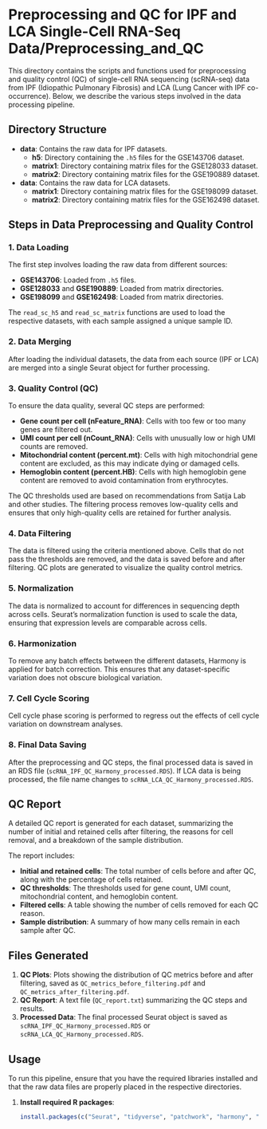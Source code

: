 # Preprocessing and QC for IPF and LCA Single-Cell RNA-Seq Data/Preprocessing_and_QC

This directory contains the scripts and functions used for preprocessing and quality control (QC) of single-cell RNA sequencing (scRNA-seq) data from IPF (Idiopathic Pulmonary Fibrosis) and LCA (Lung Cancer with IPF co-occurrence). Below, we describe the various steps involved in the data processing pipeline.

## Directory Structure

- **data**: Contains the raw data for IPF datasets.
  - **h5**: Directory containing the `.h5` files for the GSE143706 dataset.
  - **matrix1**: Directory containing matrix files for the GSE128033 dataset.
  - **matrix2**: Directory containing matrix files for the GSE190889 dataset.
- **data**: Contains the raw data for LCA datasets.
  - **matrix1**: Directory containing matrix files for the GSE198099 dataset.
  - **matrix2**: Directory containing matrix files for the GSE162498 dataset.
 
## Steps in Data Preprocessing and Quality Control

### 1. **Data Loading**
The first step involves loading the raw data from different sources:
- **GSE143706**: Loaded from `.h5` files.
- **GSE128033** and **GSE190889**: Loaded from matrix directories.
- **GSE198099** and **GSE162498**: Loaded from matrix directories.

The `read_sc_h5` and `read_sc_matrix` functions are used to load the respective datasets, with each sample assigned a unique sample ID.

### 2. **Data Merging**
After loading the individual datasets, the data from each source (IPF or LCA) are merged into a single Seurat object for further processing.

### 3. **Quality Control (QC)**
To ensure the data quality, several QC steps are performed:
- **Gene count per cell (nFeature_RNA)**: Cells with too few or too many genes are filtered out.
- **UMI count per cell (nCount_RNA)**: Cells with unusually low or high UMI counts are removed.
- **Mitochondrial content (percent.mt)**: Cells with high mitochondrial gene content are excluded, as this may indicate dying or damaged cells.
- **Hemoglobin content (percent.HB)**: Cells with high hemoglobin gene content are removed to avoid contamination from erythrocytes.

The QC thresholds used are based on recommendations from Satija Lab and other studies. The filtering process removes low-quality cells and ensures that only high-quality cells are retained for further analysis.

### 4. **Data Filtering**
The data is filtered using the criteria mentioned above. Cells that do not pass the thresholds are removed, and the data is saved before and after filtering. QC plots are generated to visualize the quality control metrics.

### 5. **Normalization**
The data is normalized to account for differences in sequencing depth across cells. Seurat’s normalization function is used to scale the data, ensuring that expression levels are comparable across cells.

### 6. **Harmonization**
To remove any batch effects between the different datasets, Harmony is applied for batch correction. This ensures that any dataset-specific variation does not obscure biological variation.

### 7. **Cell Cycle Scoring**
Cell cycle phase scoring is performed to regress out the effects of cell cycle variation on downstream analyses.

### 8. **Final Data Saving**
After the preprocessing and QC steps, the final processed data is saved in an RDS file (`scRNA_IPF_QC_Harmony_processed.RDS`). If LCA data is being processed, the file name changes to `scRNA_LCA_QC_Harmony_processed.RDS`.

## QC Report
A detailed QC report is generated for each dataset, summarizing the number of initial and retained cells after filtering, the reasons for cell removal, and a breakdown of the sample distribution.

The report includes:
- **Initial and retained cells**: The total number of cells before and after QC, along with the percentage of cells retained.
- **QC thresholds**: The thresholds used for gene count, UMI count, mitochondrial content, and hemoglobin content.
- **Filtered cells**: A table showing the number of cells removed for each QC reason.
- **Sample distribution**: A summary of how many cells remain in each sample after QC.

## Files Generated

1. **QC Plots**: Plots showing the distribution of QC metrics before and after filtering, saved as `QC_metrics_before_filtering.pdf` and `QC_metrics_after_filtering.pdf`.
2. **QC Report**: A text file (`QC_report.txt`) summarizing the QC steps and results.
3. **Processed Data**: The final processed Seurat object is saved as `scRNA_IPF_QC_Harmony_processed.RDS` or `scRNA_LCA_QC_Harmony_processed.RDS`.

## Usage

To run this pipeline, ensure that you have the required libraries installed and that the raw data files are properly placed in the respective directories.

1. **Install required R packages**:
   ```R
   install.packages(c("Seurat", "tidyverse", "patchwork", "harmony", "ggplot2"))
